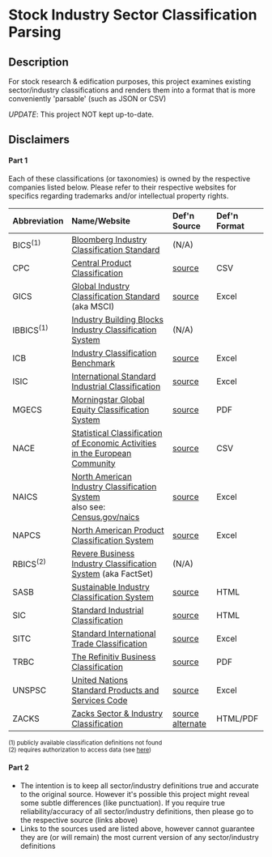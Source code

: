 # Stock Industry Sector Classification Parsing

## Description

For stock research & edification purposes, this project examines existing sector/industry classifications and renders them into a format that is more conveniently 'parsable' (such 
as JSON or CSV)

_UPDATE_: This project NOT kept up-to-date.

## Disclaimers
#### Part 1
Each of these classifications (or taxonomies) is owned by the respective companies listed below.  Please refer to their respective websites for specifics regarding trademarks 
and/or intellectual property rights.

|Abbreviation | Name/Website | Def'n Source | Def'n Format | 
| :--- | :--- | :--- | :--- |
| BICS<sup>(1)</sup> | [Bloomberg Industry Classification Standard](https://www.bloomberg.com/professional/product/reference-data/) | (N/A) | |
| CPC | [Central Product Classification](https://unstats.un.org/unsd/classifications/Econ/CPC.cshtml) | [source](https://unstats.un.org/unsd/classifications/Econ/Download/In%20Text/CPC_Ver_2_1_english_structure.txt) | CSV |
| GICS | [Global Industry Classification Standard](https://www.msci.com/gics) (aka MSCI) | [source](https://www.msci.com/documents/1296102/11185224/GICS_map+2018.xlsx) | Excel |
| IBBICS<sup>(1)</sup> | [Industry Building Blocks Industry Classification System](http://industrybuildingblocks.com/) | (N/A) | |
| ICB | [Industry Classification Benchmark](https://www.ftserussell.com/data/industry-classification-benchmark-icb) | [source](https://content.ftserussell.com/sites/default/files/icb_structure_and_definitions.xlsx) | Excel |
| ISIC | [International Standard Industrial Classification](https://unstats.un.org/home/) | [source](http://www.ilo.org/ilostat-files/Documents/ISIC.xlsx) | Excel |
| MGECS | [Morningstar Global Equity Classification System](https://advisor.morningstar.com) | [source](https://advisor.morningstar.com/Enterprise/VTC/MorningstarGlobalEquityClassStructure2019v3.pdf) | PDF |
| NACE | [Statistical Classification of Economic Activities in the European Community](https://unstats.un.org/unsd/classifications) | [source](https://ec.europa.eu/eurostat/ramon/nomenclatures/index.cfm?TargetUrl=LST_CLS_DLD&StrNom=NACE_REV2&StrLanguageCode=EN&StrLayoutCode=HIERARCHIC) | CSV |
| NAICS | [North American Industry Classification System](https://www.naics.com)<br>also see: [Census.gov/naics](https://www.census.gov/naics/) | [source](https://www.census.gov/naics/2022NAICS/2-6%20digit_2022_Codes.xlsx) | Excel |
| NAPCS | [North American Product Classification System](https://www.census.gov/naics/napcs/) | [source](https://www.census.gov/naics/napcs/structure/2022NAPCSStructure.xlsx) | Excel |
| RBICS<sup>(2)</sup> | [Revere Business Industry Classification System](https://www.sasb.org/find-your-industry/) (aka FactSet) | (N/A) | |
| SASB | [Sustainable Industry Classification System](https://www.sasb.org/find-your-industry/) | [source](https://www.sasb.org/find-your-industry/) | HTML |
| SIC | [Standard Industrial Classification](https://siccode.com) | [source](https://www.osha.gov/data/sic-manual) | HTML |
| SITC | [Standard International Trade Classification](https://unstats.un.org/unsd/classifications/Econ/) | [source](https://unstats.un.org/unsd/classifications/Econ/Download/In%20Text/SITCCodeandDescription.xlsx) | Excel |
| TRBC | [The Refinitiv Business Classification](https://www.refinitiv.com) | [source](https://www.refinitiv.com/content/dam/marketing/en_us/documents/quick-reference-guides/trbc-business-classification-quick-guide.pdf) | PDF |
| UNSPSC | [United Nations Standard Products and Services Code](https://www.ungm.org/Public/UNSPSC) | [source](https://www.ungm.org/Public/UNSPSC/Excel) | Excel |
| ZACKS | [Zacks Sector & Industry Classification](https://www.zacks.com) | [source](https://www.zacks.com/zrank/sector-industry-classification.php) <br>[alternate](http://www.zacksdata.com/app/download/247340904/Zacks+Sector+Industry+Mapping+Scheme.pdf) | HTML/PDF |

<sup>
(1) publicly available classification definitions not found<br>
(2) requires authorization to access data (see <a href="https://developer.factset.com/api-catalog/factset-rbics-api">here</a>)
</sup>

#### Part 2
* The intention is to keep all sector/industry definitions true and accurate to the original source.  However it's possible this project might reveal some subtle differences (like
 punctuation). If you require true reliability/accuracy of all sector/industry definitions, then please go to the respective source (links above)
* Links to the sources used are listed above, however cannot guarantee they are (or will remain) the most current version of any sector/industry definitions
